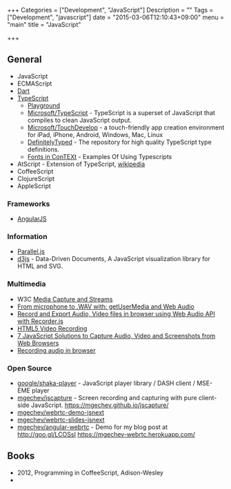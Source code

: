 +++
Categories = ["Development", "JavaScript"]
Description = ""
Tags = ["Development", "javascript"]
date = "2015-03-06T12:10:43+09:00"
menu = "main"
title = "JavaScript"

+++

## General
* JavaScript
* ECMAScript
* [Dart](http://www.dartlang.org)
* [TypeScript](http://www.typescriptlang.org)
	- [Playground](http://www.typescriptlang.org/Playground)
	- [Microsoft/TypeScript](https://github.com/Microsoft/TypeScript) - TypeScript is a superset of JavaScript that compiles to clean JavaScript output.
	- [Microsoft/TouchDevelop](https://github.com/Microsoft/TouchDevelop) - a touch-friendly app creation environment for iPad, iPhone, Android, Windows, Mac, Linux
	- [DefinitelyTyped](http://definitelytyped.org/) - The repository for high quality TypeScript type definitions.
	- [Fonts in	ConTEXt](http://www.pragma-ade.com/general/manuals/showfont.pdf) - Examples Of Using Typescripts
* AtScript - Extension of TypeScript, [wikipedia](http://en.wikipedia.org/wiki/AtScript)
* CoffeeScript
* ClojureScript
* AppleScript

### Frameworks
* [AngularJS](https://angularjs.org/)


### Information
* [Parallel.js](http://adambom.github.io/parallel.js/)
* [d3js](http://d3js.org) - Data-Driven Documents, A JavaScript visualization library for HTML and SVG.

### Multimedia
* W3C [Media Capture and Streams](http://www.w3.org/TR/mediacapture-streams/)
* [From microphone to .WAV with: getUserMedia and Web Audio](http://www.bytearray.org/?p=5598)
* [Record and Export Audio, Video files in browser using Web Audio API with Recorder.js](http://truongtx.me/2014/08/09/record-and-export-audio-video-files-in-browser-using-web-audio-api/)
* [HTML5 Video Recording](https://hdfvr.com/html5-video-recording)
* [7 JavaScript Solutions to Capture Audio, Video and Screenshots from Web Browsers](http://www.webtemplatesblog.com/archives/2014/08/11/javascript-solutions-capturing-audio-video-and-screenshots/)
* [Recording audio in browser](http://obem.be/2015/03/23/experiments-recording-audio-in-browser.html)

### Open Source
* [google/shaka-player](https://github.com/google/shaka-player) - JavaScript player library / DASH client / MSE-EME player
* [mgechev/jscapture](https://github.com/mgechev/jscapture) - Screen recording and capturing with pure client-side JavaScript.
https://mgechev.github.io/jscapture/
* [mgechev/webrtc-demo-jsnext](https://github.com/mgechev/webrtc-demo-jsnext)
* [mgechev/webrtc-slides-jsnext](https://github.com/mgechev/webrtc-slides-jsnext)
* [mgechev/angular-webrtc](https://github.com/mgechev/angular-webrtc) - Demo for my blog post at http://goo.gl/LCOSsI
https://mgechev-webrtc.herokuapp.com/


## Books
* 2012, Programming in CoffeeScript, Adison-Wesley
*
